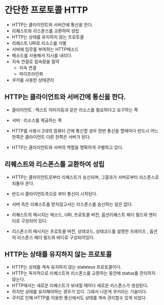 # 간단한 프로토콜 HTTP

- HTTP는 클라이언트와 서버간에 통신을 한다.
- 리퀘스트와 리스폰스를 교환하여 성립
- HTTP는 상태를 유지하지 않는 프로토콜
- 리퀘스트 URI로 리소스를 식별
- 서버에 임무를 부여하는 HTTP메소드
- 메소드를 사용해서 지시를 내리다.
- 지속 연결로 접속량을 절약
    - 지속 연결
    - 파이프라인화
- 쿠키를 사용한 상태관리

## HTTP는 클라이언트와 서버간에 통신을 한다.

- 클라이언트 : 텍스트 이미지등과 같은 리소스를 필요하다고 요구하는 쪽
- 서버 : 리소스를 제공하는 쪽

- HTTP를 사용시 2대의 컴퓨터 간에 통신할 셩우 한번 통신을 할때마다 반드시 어느한쪽은 클라이언트 다른 한쪽은 서버가 된다.
- HTTP는 클라이언트와 서버의 역할을 명확하게 구별하고 있다.

## 리퀘스트와 리스폰스를 교환하여 성립

- HTTP는 클라이언트로부터 리퀘스트가 송신되며, 그결과가 서버로부터 리스폰스로 되돌아 온다.
- 반드시 클라이언트측으로 부터 통신이 시작된다.
- 서버 측은 리퀘스트를 받지않고서는 리스폰스를 송신하는 일은 없다.

- 리퀘스트의 메시지는 메소드, URI, 프로토콜 버전, 옵션리퀘스트 헤더 필드와 엔티티로 구성되어 있다.

- 리스폰스의 메시지는 프로토콜 버전, 상태코드, 상태코드를 설명한 프레이즈 , 옵션의 리스폰스 헤더 필드와 바디로 구성되어있다.

## HTTP는 상태를 유지하지 않는 프로토콜
- HTTP는 상태를 계속 유지하지 않는 stateless 프로토콜이다.
- HTTP는 독자적으로 리퀘스트와 리스폰스를 교환하는 동안에 status를 관리하지 않는다.
- HTTP에서는 새로운 리퀘스트가 보내질 때마다 새로운 리스폰스가 생성된다.
- 하지만 상태를 유지해야하는 경우가 있다. 그래서 나온게 쿠키라는 기술이다.
- 쿠키로 인해 HTTP를 이용한 통신에서도 상태를 계속 관리할수 있게 되었다.

